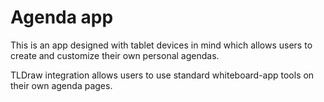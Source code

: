 # Agenda app

This is an app designed with tablet devices in mind which allows users to create and customize their own personal agendas.

TLDraw integration allows users to use standard whiteboard-app tools on their own agenda pages.
